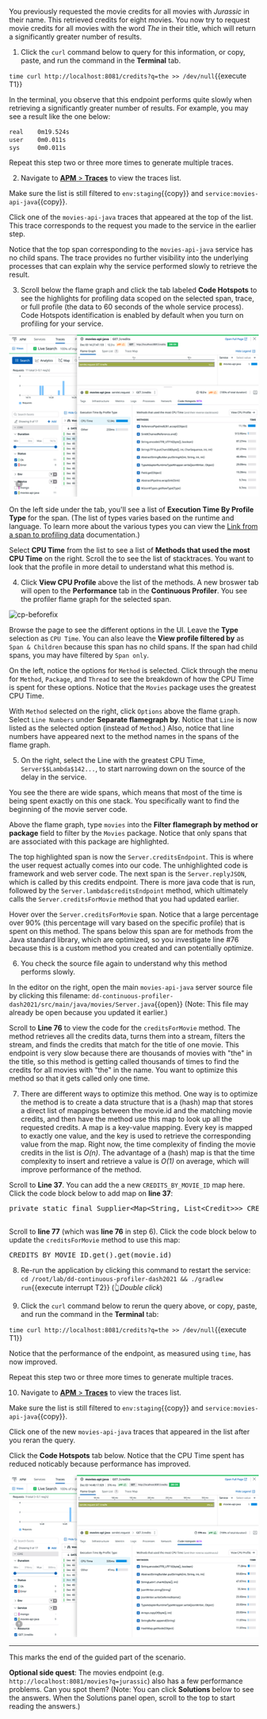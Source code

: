 You previously requested the movie credits for all movies with _Jurassic_ in their name. This retrieved credits for eight movies. You now try to request movie credits for all movies with the word _The_ in their title, which will return a significantly greater number of results.

1. Click the `curl` command below to query for this information, or copy, paste, and run the command in the **Terminal** tab. 

  `time curl http://localhost:8081/credits?q=the >> /dev/null`{{execute T1}}

  In the terminal, you observe that this endpoint performs quite slowly when retrieving a significantly greater number of results. For example, you may see a result like the one below:

  ```
  real    0m19.524s
  user    0m0.011s
  sys     0m0.011s
  ```

  Repeat this step two or three more times to generate multiple traces.

2. Navigate to <a href="https://app.datadoghq.com/apm/traces" target="_datadog">**APM** > **Traces**</a> to view the traces list.

  Make sure the list is still filtered to `env:staging`{{copy}} and `service:movies-api-java`{{copy}}.

  Click one of the `movies-api-java` traces that appeared at the top of the list. This trace corresponds to the request you made to the service in the earlier step.

  Notice that the top span corresponding to the `movies-api-java` service has no child spans. The trace provides no further visibility into the underlying processes that can explain why the service performed slowly to retrieve the result.

3.  Scroll below the flame graph and click the tab labeled **Code Hotspots** to see the highlights for profiling data scoped on the selected span, trace, or full profile (the data to 60 seconds of the whole service process). Code Hotspots identification is enabled by default when you turn on profiling for your service.

  ![moviecredits-hotspots](./assets/moviecredits-hotspots.png) 

  On the left side under the tab, you'll see a list of **Execution Time By Profile Type** for the span. (The list of types varies based on the runtime and language. To learn more about the various types you can view the <a href="https://docs.datadoghq.com/tracing/profiler/connect_traces_and_profiles/#link-from-a-span-to-profiling-data" target="_blank">Link from a span to profiling data</a> documentation.) 
  
  Select **CPU Time** from the list to see a list of **Methods that used the most CPU Time** on the right. Scroll the to see the list of stacktraces. You want to look that the profile in more detail to understand what this method is. 

4. Click **View CPU Profile** above the list of the methods. A new broswer tab will open to the **Performance** tab in the **Continuous Profiler**. You see the profiler flame graph for the selected span.

  ![cp-beforefix](./assets/cp-beforefix.gif)

  Browse the page to see the different options in the UI. Leave the **Type** selection as `CPU Time`. You can also leave the **View profile filtered by** as `Span & Children` because this span has no child spans. If the span had child spans, you may have filtered by `Span only`. 

  On the left, notice the options for `Method` is selected. Click through the menu for `Method`, `Package`, and `Thread` to see the breakdown of how the CPU Time is spent for these options. Notice that the `Movies` package uses the greatest CPU Time.

  With `Method` selected on the right, click `Options` above the flame graph. Select `Line Numbers` under **Separate flamegraph by**. Notice that `Line` is now listed as the selected option (instead of `Method`.) Also, notice that line numbers have appeared next to the method names in the spans of the flame graph.

5. On the right, select the Line with the greatest CPU Time, `Server$$Lambda$142...`, to start narrowing down on the source of the delay in the service. 

  You see the there are wide spans, which means that most of the time is being spent exactly on this one stack. You specifically want to find the beginning of the movie server code. 

  Above the flame graph, type `movies` into the **Filter flamegraph by method or package** field to filter by the `Movies` package. Notice that only spans that are associated with this package are highlighted.

  The top highlighted span is now the `Server.creditsEndpoint`. This is where the user request actually comes into our code. The unhighlighted code is framework and web server code. The next span is the `Server.replyJSON`, which is called by this credits endpoint. There is more java code that is run, followed by the `Server.lambda$creditsEndpoint` method, which ultimately calls the `Server.creditsForMovie` method that you had updated earlier. 

  Hover over the `Server.creditsForMovie` span. Notice that a large percentage over 90% (this percentage will vary based on the specific profile) that is spent on this method. The spans below this span are for methods from the Java standard library, which are optimized, so you investigate line #76 because this is a custom method you created and can potentially optimize.

6. You check the source file again to understand why this method performs slowly.

  In the editor on the right, open the main `movies-api-java` server source file by clicking this filename: `dd-continuous-profiler-dash2021/src/main/java/movies/Server.java`{{open}} (Note: This file may already be open because you updated it earlier.)
  
  Scroll to **Line 76** to view the code for the `creditsForMovie` method. The method retrieves all the credits data, turns them into a stream, filters the stream, and finds the credits that match for the title of one movie. This endpoint is very slow because there are thousands of movies with "the" in the title, so this method is getting called thousands of times to find the credits for all movies with "the" in the name. You want to optimize this method so that it gets called only one time. 

7. There are different ways to optimize this method. One way is to optimize the method is to create a data structure that is a (hash) map that stores a direct list of mappings between the movie.id and the matching movie credits, and then have the method use this map to look up all the requested credits. A map is a key-value mapping. Every key is mapped to exactly one value, and the key is used to retrieve the corresponding value from the map. Right now, the time complexity of finding the movie credits in the list is *O(n)*. The advantage of a (hash) map is that the time complexity to insert and retrieve a value is *O(1)* on average, which will improve performance of the method.

  Scroll to **Line 37**. You can add the a new `CREDITS_BY_MOVIE_ID` map here. Click the code block below to add map on **line 37**:

  <pre class="file" data-filename="dd-continuous-profiler-dash2021/src/main/java/movies/Server.java" data-target="insert" data-marker="// Placeholder for future improvement">
private static final Supplier&lt;Map&lt;String, List&lt;Credit&gt;&gt;&gt; CREDITS_BY_MOVIE_ID = Suppliers.memoize(() -> CREDITS.get().stream().collect(Collectors.groupingBy(c -> c.id)));
  </pre>

  Scroll to **line 77** (which was **line 76** in step 6). Click the code block below to update the `creditsForMovie` method to use this map:

  <pre class="file" data-filename="dd-continuous-profiler-dash2021/src/main/java/movies/Server.java" data-target="insert" data-marker="CREDITS.get().stream().filter(c -> c.id.equals(movie.id)).collect(Collectors.toList())">CREDITS_BY_MOVIE_ID.get().get(movie.id)</pre>

8. Re-run the application by clicking this command to restart the service: `cd /root/lab/dd-continuous-profiler-dash2021 && ./gradlew run`{{execute interrupt T2}} (👆_Double click_)

9. Click the `curl` command below to rerun the query above, or copy, paste, and run the command in the **Terminal** tab:

  `time curl http://localhost:8081/credits?q=the >> /dev/null`{{execute T1}}

  Notice that the performance of the endpoint, as measured using `time`, has now improved.

  Repeat this step two or three more times to generate multiple traces.

10. Navigate to <a href="https://app.datadoghq.com/apm/traces" target="_datadog">**APM** > **Traces**</a> to view the traces list.

  Make sure the list is still filtered to `env:staging`{{copy}} and `service:movies-api-java`{{copy}}.

  Click one of the new `movies-api-java` traces that appeared in the list after you reran the query. 

  Click the **Code Hotspots** tab below. Notice that the CPU Time spent has reduced noticably because performance has improved.

  ![moviecredits-hotspots-fixed](./assets/moviecredits-hotspots-fixed.png) 

---

This marks the end of the guided part of the scenario.

**Optional side quest**: The movies endpoint (e.g. `http://localhost:8081/movies?q=jurassic`) also has a few performance problems. Can you spot them? (Note: You can click **Solutions** below to see the answers. When the Solutions panel open, scroll to the top to start reading the answers.)
